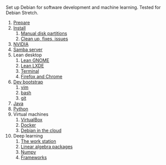 Set up Debian for software development and machine learning. Tested for Debian Stretch.

1. [Prepare](0100-prepare.md)
2. [Install](0200-install.md)
    1. [Manual disk partitions](0201-partitions.md)
    2. [Clean up, fixes, issues](0202-cleanup.md)
3. [NVIDIA](0300-nvidia.md)
4. [Samba server](0400-samba.md)
5. Lean desktop
    1. [Lean GNOME](0501-gnome.md)
    2. [Lean LXDE](0502-lxde.md)
    3. [Terminal](0503-terminal.md)
    4. [Firefox and Chrome](0505-browser.md)
6. [Dev bootstrap](0600-bootstrap.md)
    1. [vim](0601-vim.md)
    2. [bash](0602-bash.md)
    3. [git](0603-git.md)
7. [Java](0700-java.md)
8. [Python](0800-python.md)
9. Virtual machines
    1. [VirtualBox](0901-virtualbox.md)
    2. [Docker](0902-docker.md)
    3. [Debian in the cloud](0903-cloud.md)
10. Deep learning
    1. [The work station](1001-hardware.md)
    2. [Linear algebra packages](1002-blas-lapack.md)
    3. [Numpy](1003-numpy.md)
    4. [Frameworks](1004-frameworks.md)
